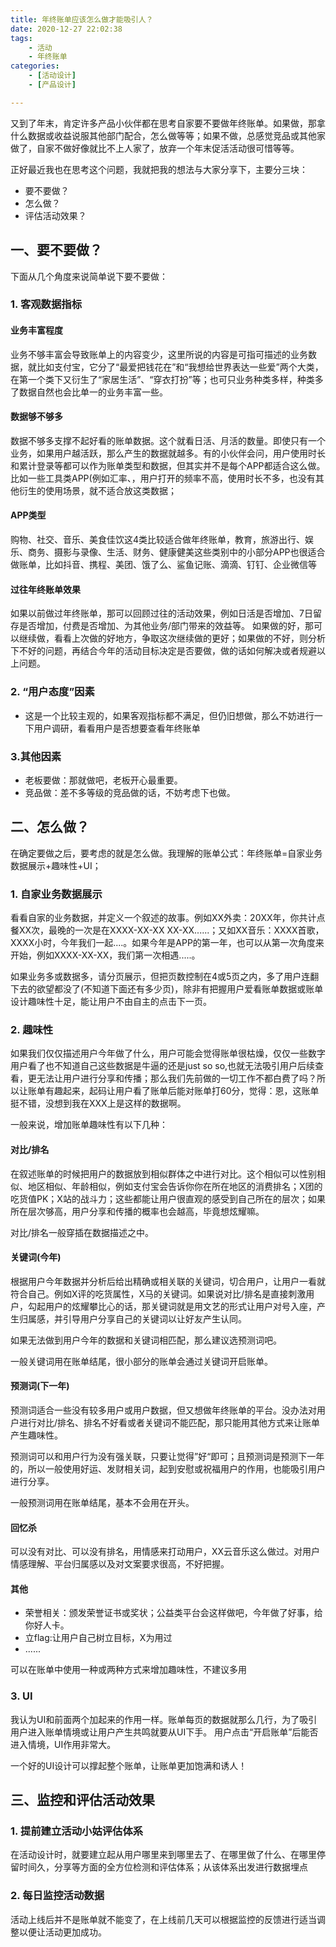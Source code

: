 ```yaml
---
title: 年终账单应该怎么做才能吸引人？
date: 2020-12-27 22:02:38
tags:
	- 活动
	- 年终账单
categories: 
	- [活动设计]
	- [产品设计]

---
```


又到了年末，肯定许多产品小伙伴都在思考自家要不要做年终账单。如果做，那拿什么数据或收益说服其他部门配合，怎么做等等；如果不做，总感觉竞品或其他家做了，自家不做好像就比不上人家了，放弃一个年末促活活动很可惜等等。

正好最近我也在思考这个问题，我就把我的想法与大家分享下，主要分三块：

- 要不要做？
- 怎么做？
- 评估活动效果？


## 一、要不要做？

下面从几个角度来说简单说下要不要做：

### 1. 客观数据指标

#### 业务丰富程度

业务不够丰富会导致账单上的内容变少，这里所说的内容是可指可描述的业务数据，就比如支付宝，它分了“最爱把钱花在”和“我想给世界表达一些爱”两个大类，在第一个类下又衍生了“家居生活”、“穿衣打扮”等；也可只业务种类多样，种类多了数据自然也会比单一的业务丰富一些。

#### 数据够不够多

数据不够多支撑不起好看的账单数据。这个就看日活、月活的数量。即使只有一个业务，如果用户越活跃，那么产生的数据就越多。有的小伙伴会问，用户使用时长和累计登录等都可以作为账单类型和数据，但其实并不是每个APP都适合这么做。比如一些工具类APP(例如汇率、，用户打开的频率不高，使用时长不多，也没有其他衍生的使用场景，就不适合放这类数据；

#### APP类型

购物、社交、音乐、美食佳饮这4类比较适合做年终账单，教育，旅游出行、娱乐、商务、摄影与录像、生活、财务、健康健美这些类别中的小部分APP也很适合做账单，比如抖音、携程、美团、饿了么、鲨鱼记账、滴滴、钉钉、企业微信等

#### 过往年终账单效果

如果以前做过年终账单，那可以回顾过往的活动效果，例如日活是否增加、7日留存是否增加，付费是否增加、为其他业务/部门带来的效益等。 如果做的好，那可以继续做，看看上次做的好地方，争取这次继续做的更好；如果做的不好，则分析下不好的问题，再结合今年的活动目标决定是否要做，做的话如何解决或者规避以上问题。

### 2. “用户态度”因素

- 这是一个比较主观的，如果客观指标都不满足，但仍旧想做，那么不妨进行一下用户调研，看看用户是否想要查看年终账单

### 3.其他因素

- 老板要做：那就做吧，老板开心最重要。
- 竞品做：差不多等级的竞品做的话，不妨考虑下也做。

## 二、怎么做？

在确定要做之后，要考虑的就是怎么做。我理解的账单公式：年终账单=自家业务数据展示+趣味性+UI；

### 1. 自家业务数据展示

看看自家的业务数据，并定义一个叙述的故事。例如XX外卖：20XX年，你共计点餐XX次，最晚的一次是在XXXX-XX-XX XX-XX......；又如XX音乐：XXXX首歌，XXXX小时，今年我们一起....。如果今年是APP的第一年，也可以从第一次角度来开始，例如XXXX-XX-XX，我们第一次相遇.....。 

如果业务多或数据多，请分页展示，但把页数控制在4或5页之内，多了用户连翻下去的欲望都没了(不知道下面还有多少页)，除非有把握用户爱看账单数据或账单设计趣味性十足，能让用户不由自主的点击下一页。

### 2. 趣味性

如果我们仅仅描述用户今年做了什么，用户可能会觉得账单很枯燥，仅仅一些数字用户看了也不知道自己这些数据是牛逼的还是just so so,也就无法吸引用户后续查看，更无法让用户进行分享和传播；那么我们先前做的一切工作不都白费了吗？所以让账单有趣起来，起码让用户看了账单后能对账单打60分，觉得：恩，这账单挺不错，没想到我在XXX上是这样的数据啊。

一般来说，增加账单趣味性有以下几种：

#### 对比/排名

在叙述账单的时候把用户的数据放到相似群体之中进行对比。这个相似可以性别相似、地区相似、年龄相似，例如支付宝会告诉你你在所在地区的消费排名；X团的吃货值PK；X站的战斗力；这些都能让用户很直观的感受到自己所在的层次；如果所在层次够高，用户分享和传播的概率也会越高，毕竟想炫耀嘛。

对比/排名一般穿插在数据描述之中。

#### 关键词(今年)

根据用户今年数据并分析后给出精确或相关联的关键词，切合用户，让用户一看就符合自己。例如X评的吃货属性，X马的关键词。如果说对比/排名是直接刺激用户，勾起用户的炫耀攀比心的话，那关键词就是用文艺的形式让用户对号入座，产生归属感，并引导用户分享自己的关键词以让好友产生认同。

如果无法做到用户今年的数据和关键词相匹配，那么建议选预测词吧。

一般关键词用在账单结尾，很小部分的账单会通过关键词开启账单。

#### 预测词(下一年)

预测词适合一些没有较多用户或用户数据，但又想做年终账单的平台。没办法对用户进行对比/排名、排名不好看或者关键词不能匹配，那只能用其他方式来让账单产生趣味性。

预测词可以和用户行为没有强关联，只要让觉得”好“即可；且预测词是预测下一年的，所以一般使用好运、发财相关词，起到安慰或祝福用户的作用，也能吸引用户进行分享。

一般预测词用在账单结尾，基本不会用在开头。

#### 回忆杀

可以没有对比、可以没有排名，用情感来打动用户，XX云音乐这么做过。对用户情感理解、平台归属感以及对文案要求很高，不好把握。

#### 其他

- 荣誉相关：颁发荣誉证书或奖状；公益类平台会这样做吧，今年做了好事，给你好人卡。
- 立flag:让用户自己树立目标，X为用过
- ......

可以在账单中使用一种或两种方式来增加趣味性，不建议多用

### 3. UI

我认为UI和前面两个加起来的作用一样。账单每页的数据就那么几行，为了吸引用户进入账单情境或让用户产生共鸣就要从UI下手。 用户点击“开启账单”后能否进入情境，UI作用非常大。

一个好的UI设计可以撑起整个账单，让账单更加饱满和诱人！

## 三、监控和评估活动效果

### 1. 提前建立活动小姑评估体系

在活动设计时，就要建立起从用户哪里来到哪里去了、在哪里做了什么、在哪里停留时间久，分享等方面的全方位检测和评估体系；从该体系出发进行数据埋点

### 2. 每日监控活动数据

活动上线后并不是账单就不能变了，在上线前几天可以根据监控的反馈进行适当调整以便让活动更加成功。
